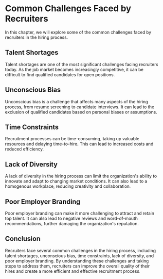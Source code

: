 Common Challenges Faced by Recruiters
===========================================================================

In this chapter, we will explore some of the common challenges faced by recruiters in the hiring process.

Talent Shortages
----------------

Talent shortages are one of the most significant challenges facing recruiters today. As the job market becomes increasingly competitive, it can be difficult to find qualified candidates for open positions.

Unconscious Bias
----------------

Unconscious bias is a challenge that affects many aspects of the hiring process, from resume screening to candidate interviews. It can lead to the exclusion of qualified candidates based on personal biases or assumptions.

Time Constraints
----------------

Recruitment processes can be time-consuming, taking up valuable resources and delaying time-to-hire. This can lead to increased costs and reduced efficiency.

Lack of Diversity
-----------------

A lack of diversity in the hiring process can limit the organization's ability to innovate and adapt to changing market conditions. It can also lead to a homogenous workplace, reducing creativity and collaboration.

Poor Employer Branding
----------------------

Poor employer branding can make it more challenging to attract and retain top talent. It can also lead to negative reviews and word-of-mouth recommendations, further damaging the organization's reputation.

Conclusion
----------

Recruiters face several common challenges in the hiring process, including talent shortages, unconscious bias, time constraints, lack of diversity, and poor employer branding. By understanding these challenges and taking steps to address them, recruiters can improve the overall quality of their hires and create a more efficient and effective recruitment process.
